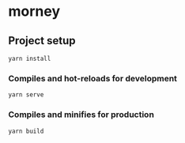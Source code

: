 # morney

## Project setup
```
yarn install
```

### Compiles and hot-reloads for development
```
yarn serve
```

### Compiles and minifies for production
```
yarn build
```